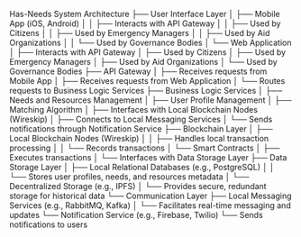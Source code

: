 Has-Needs System Architecture
  ├── User Interface Layer
  │   ├── Mobile App (iOS, Android)
  │   │   ├── Interacts with API Gateway
  │   │   ├── Used by Citizens
  │   │   ├── Used by Emergency Managers
  │   │   ├── Used by Aid Organizations
  │   │   └── Used by Governance Bodies
  │   └── Web Application
  │       ├── Interacts with API Gateway
  │       ├── Used by Citizens
  │       ├── Used by Emergency Managers
  │       ├── Used by Aid Organizations
  │       └── Used by Governance Bodies
  ├── API Gateway
  │   ├── Receives requests from Mobile App
  │   ├── Receives requests from Web Application
  │   └── Routes requests to Business Logic Services
  ├── Business Logic Services
  │   ├── Needs and Resources Management
  │   ├── User Profile Management
  │   ├── Matching Algorithm
  │   ├── Interfaces with Local Blockchain Nodes (Wireskip)
  │   ├── Connects to Local Messaging Services
  │   └── Sends notifications through Notification Service
  ├── Blockchain Layer
  │   ├── Local Blockchain Nodes (Wireskip)
  │   │   ├── Handles local transaction processing
  │   │   └── Records transactions
  │   └── Smart Contracts
  │       ├── Executes transactions
  │       └── Interfaces with Data Storage Layer
  ├── Data Storage Layer
  │   ├── Local Relational Databases (e.g., PostgreSQL)
  │   │   └── Stores user profiles, needs, and resources metadata
  │   └── Decentralized Storage (e.g., IPFS)
  │       └── Provides secure, redundant storage for historical data
  └── Communication Layer
      ├── Local Messaging Services (e.g., RabbitMQ, Kafka)
      │   └── Facilitates real-time messaging and updates
      └── Notification Service (e.g., Firebase, Twilio)
          └── Sends notifications to users
